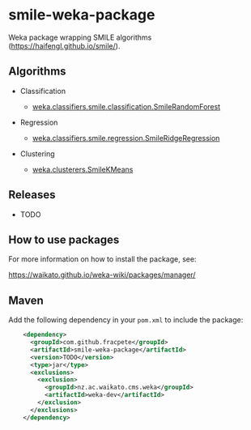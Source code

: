 # smile-weka-package
Weka package wrapping SMILE algorithms (https://haifengl.github.io/smile/).

## Algorithms

* Classification

  * [weka.classifiers.smile.classification.SmileRandomForest](https://haifengl.github.io/smile/api/java/smile/classification/RandomForest.html)
  
* Regression
  
  * [weka.classifiers.smile.regression.SmileRidgeRegression](https://haifengl.github.io/smile/api/java/smile/regression/RidgeRegression.html)

* Clustering

  * [weka.clusterers.SmileKMeans](https://haifengl.github.io/smile/api/java/smile/clustering/KMeans.html)


## Releases

* TODO


## How to use packages

For more information on how to install the package, see:

https://waikato.github.io/weka-wiki/packages/manager/


## Maven

Add the following dependency in your `pom.xml` to include the package:

```xml
    <dependency>
      <groupId>com.github.fracpete</groupId>
      <artifactId>smile-weka-package</artifactId>
      <version>TODO</version>
      <type>jar</type>
      <exclusions>
        <exclusion>
          <groupId>nz.ac.waikato.cms.weka</groupId>
          <artifactId>weka-dev</artifactId>
        </exclusion>
      </exclusions>
    </dependency>
```

